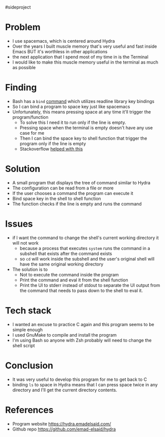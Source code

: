 #sideproject  

# Problem
+ I use spacemacs, which is centered around Hydra
+ Over the years I built muscle memory that's very useful and fast inside Emacs BUT it's worthless in other applications
+ the next application that I spend most of my time in is the Terminal
+ I would like to make this muscle memory useful in the terminal as much as possible

# Finding 
+ Bash has a `bind` [command](https://www.man7.org/linux/man-pages/man1/bash.1.html#:~:text=bind%20%5B%2Dm%20keymap%5D%20%5B%2DlpsvPSVX%5D) which utilizes readline library key bindings
+ So I can bind a program to space key just like spacemacs
+ Unfortunately, this means pressing space at any time it'll trigger the program/function
  + To solve this I need it to run only if the line is empty.
  + Pressing space when the terminal is empty doesn't have any use case for me
  + Then I can bind the space key to shell function that trigger the program only if the line is empty
  + Stackoverflow [helped with this](https://stackoverflow.com/questions/76916813/bash-completion-with-space-key-only-if-the-line-is-empty)


# Solution
+ A small program that displays the tree of command similar to Hydra
+ The configuration can be read from a file or more
+ If the user chooses a command the program can execute it
+ Bind space key in the shell to shell function
+ The function checks if the line is empty and runs the command

# Issues
+ if I want the command to change the shell's current working directory it will not work
  + because a process that executes `system` runs the command in a subshell that exists after the command exists
  + so `cd` will work inside the subshell and the user's original shell will have the same original working directory
+ The solution is to
  + Not to execute the command inside the program
  + Print the command and eval it from the shell function
  + Print the UI to stderr instead of stdout to separate the UI output from the command that needs to pass down to the shell to eval it.

# Tech stack

+ I wanted an excuse to practice C again and this program seems to be simple enough
+ I used GnuMake to compile and install the program
+ I'm using Bash so anyone with Zsh probably will need to change the shell script 

# Conclusion
+ It was very useful to develop this program for me to get back to C
+ binding `ls` to space in Hydra means that I can press space twice in any directory and I'll get the current directory contents.

# References
+ Program website https://hydra.emadelsaid.com/
+ Github repo https://github.com/emad-elsaid/hydra


